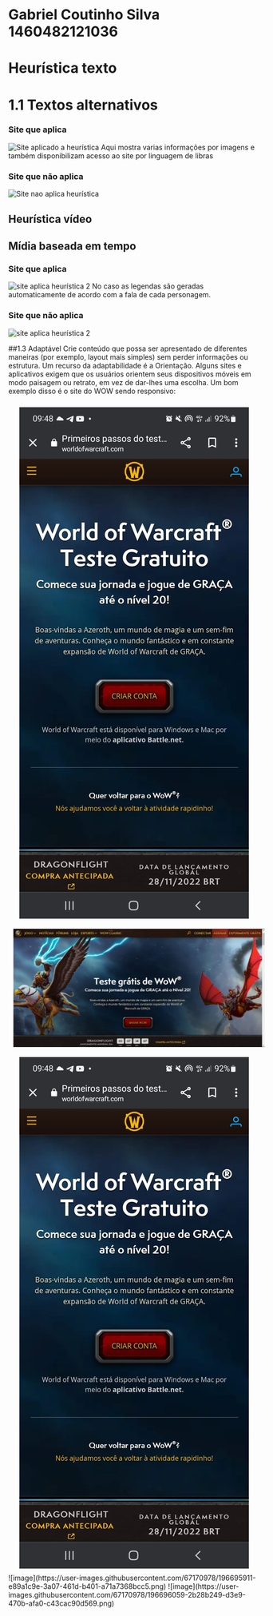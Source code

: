 # Gabriel Coutinho Silva 1460482121036

# Heurística texto
# 1.1 Textos alternativos
### Site que aplica
![Site aplicado a heurística](https://user-images.githubusercontent.com/67170978/186432549-dc6bdebd-2282-4ed7-a04d-9a1a0a9aaf48.jpeg)
Aqui mostra varias informações por imagens e também disponibilizam acesso ao site por linguagem de libras

### Site que não aplica
![Site nao aplica heurística](https://user-images.githubusercontent.com/67170978/186432825-16d286d4-0f79-4c82-b27b-ebf8f3433c13.jpeg)

## Heurística vídeo 
## Mídia baseada em tempo

### Site que aplica
![site aplica heurística 2](https://user-images.githubusercontent.com/67170978/186433569-add5c895-a046-4d56-924a-fc5d0b42eeb0.jpeg)
No caso as legendas são geradas automaticamente de acordo com a fala de cada personagem.

### Site que não aplica
![site aplica heurística 2](https://user-images.githubusercontent.com/88495476/187679480-f6636966-27f7-4b66-ab2a-e9c2d67362f5.png)

##1.3 Adaptável
Crie conteúdo que possa ser apresentado de diferentes maneiras (por exemplo, layout mais simples) sem perder informações ou estrutura. Um recurso da adaptabilidade é a Orientação. Alguns sites e aplicativos exigem que os usuários orientem seus dispositivos móveis em modo paisagem ou retrato, em vez de dar-lhes uma escolha.
Um bom exemplo disso é o site do WOW sendo responsivo:
<section align="center">
    <img src="./img/WowCell.jpeg" style="vertical-align:top; align:center; display:inline-flex; padding: 10px;"/>
</section>
<section align="center">
    <img src="./img/WowPc.jpeg" style="vertical-align:top; align:center; display:inline-flex; padding: 10px;"/>
    <img src="./img/WowCell.jpeg" style="vertical-align:top; align:center; display:inline-flex; padding: 10px;"/>

</section>
![image](https://user-images.githubusercontent.com/67170978/196695911-e89a1c9e-3a07-461d-b401-a71a7368bcc5.png)
![image](https://user-images.githubusercontent.com/67170978/196696059-2b28b249-d3e9-470b-afa0-c43cac90d569.png)
